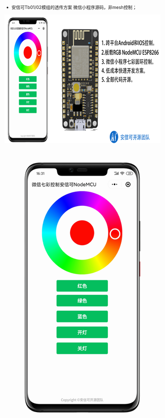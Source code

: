- 安信可Tb01/02模组的透传方案 微信小程序源码，非mesh控制；

<p align="center">
  <img src="/images/mini_nodemcu.png"  alt="Banner"  width="520px" height="414px"  />
</p>

<p align="center">
  <img src="/images/aithinker-mini.png"  alt="Banner" />
</p>



